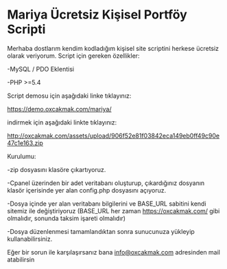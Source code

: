 # Mariya Ücretsiz Kişisel Portföy Scripti
Merhaba dostlarım kendim kodladığım kişisel site scriptini herkese ücretsiz olarak veriyorum. Script için gereken özellikler:

-MySQL / PDO Eklentisi

-PHP >=5.4

Script demosu için aşağıdaki linke tıklayınız:

https://demo.oxcakmak.com/mariya/

indirmek için aşağıdaki linkte tıklayınız:

http://oxcakmak.com/assets/upload/906f52e81f03842eca149eb0ff49c90e47c1e163.zip

Kurulumu:

-zip dosyasını klasöre çıkartıyoruz.

-Cpanel üzerinden bir adet veritabanı oluşturup, çıkardığınız dosyanın klasör içerisinde yer alan config.php dosyasını açıyoruz.

-Dosya içinde yer alan veritabanı bilgilerini ve BASE_URL sabitini kendi sitemiz ile değiştiriyoruz (BASE_URL her zaman https://oxcakmak.com/ gibi olmalıdır, sonunda taksim işareti olmalıdır)

-Dosya düzenlenmesi tamamlandıktan sonra sunucunuza yükleyip kullanabilirsiniz.

Eğer bir sorun ile karşılaşırsanız bana info@oxcakmak.com adresinden mail atabilirsin
